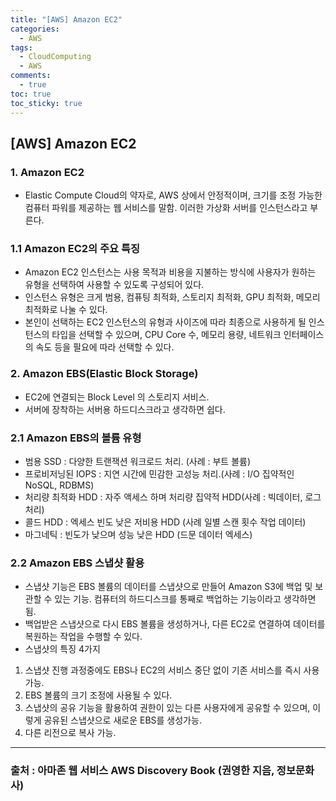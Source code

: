 ```yaml
---
title: "[AWS] Amazon EC2"
categories:
  - AWS
tags:
  - CloudComputing
  - AWS
comments:
  - true
toc: true
toc_sticky: true
---
```


## [AWS] Amazon EC2

### 1. Amazon EC2
* Elastic Compute Cloud의 약자로, AWS 상에서 안정적이며, 크기를 조정 가능한 컴퓨터 파워를 제공하는 웹 서비스를 말함. 이러한 가상화 서버를 인스턴스라고 부른다.

### 1.1 Amazon EC2의 주요 특징

* Amazon EC2 인스턴스는 사용 목적과 비용을 지불하는 방식에 사용자가 원하는 유형을 선택하여 사용할 수 있도록 구성되어 있다.
* 인스턴스 유형은 크게 범용, 컴퓨팅 최적화, 스토리지 최적화, GPU 최적화, 메모리 최적화로 나눌 수 있다.
* 본인이 선택하는 EC2 인스턴스의 유형과 사이즈에 따라 최종으로 사용하게 될 인스턴스의 타입을 선택할 수 있으며, CPU Core 수, 메모리 용량, 네트워크 인터페이스의 속도 등을 필요에 따라 선택할 수 있다.


### 2. Amazon EBS(Elastic Block Storage)
* EC2에 연결되는 Block Level 의 스토리지 서비스.
* 서버에 장착하는 서버용 하드디스크라고 생각하면 쉽다.

### 2.1 Amazon EBS의 볼륨 유형
* 범용 SSD : 다양한 트랜잭션 워크로드 처리. (사례 : 부트 볼륨)
* 프로비저닝된 IOPS : 지연 시간에 민감한 고성능 처리.(사례 : I/O 집약적인 NoSQL, RDBMS)
* 처리량 최적화 HDD : 자주 액세스 하며 처리량 집약적 HDD(사례 : 빅데이터, 로그 처리)
* 콜드 HDD : 엑세스 빈도 낮은 저비용 HDD (사례 일별 스캔 횟수 작업 데이터)
* 마그네틱 : 빈도가 낮으며 성능 낮은 HDD (드문 데이터 엑세스)

### 2.2 Amazon EBS 스냅샷 활용
* 스냅샷 기능은 EBS 볼륨의 데이터를 스냅샷으로 만들어 Amazon S3에 백업 및 보관할 수 있는 기능. 컴퓨터의 하드디스크를 통째로 백업하는 기능이라고 생각하면 됨.
* 백업받은 스냅샷으로 다시 EBS 볼륨을 생성하거나, 다른 EC2로 연결하여 데이터를 복원하는 작업을 수행할 수 있다.
* 스냅샷의 특징 4가지
 1. 스냅샷 진행 과정중에도 EBS나 EC2의 서비스 중단 없이 기존 서비스를 즉시 사용 가능.
 2. EBS 볼륨의 크기 조정에 사용될 수 있다.
 3. 스냅샷의 공유 기능을 활용하여 권한이 있는 다른 사용자에게 공유할 수 있으며, 이렇게 공유된 스냅샷으로 새로운 EBS를 생성가능.
 4. 다른 리전으로 복사 가능.

---
### 출처 : 아마존 웹 서비스 AWS Discovery Book (권영한 지음, 정보문화사) 
